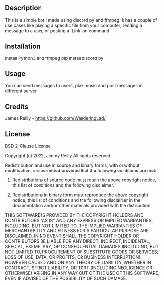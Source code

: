 ## Description
This is a simple bot I made using discord py and ffmpeg. It has a couple of use cases like playing a specific file from your computer, sending a message to a user, or posting a  'Link' on command.
  
## Installation
Install Python3 and ffmpeg
pip install discord py

## Usage
You can send messages to users, play music and post messages in different server
  
## Credits
James Reilly - https://github.com/WanderingLad/
  
## License
BSD 2-Clause License

Copyright (c) 2022, Jimmy Reilly
All rights reserved.

Redistribution and use in source and binary forms, with or without
modification, are permitted provided that the following conditions are met:

1. Redistributions of source code must retain the above copyright notice, this
   list of conditions and the following disclaimer.

2. Redistributions in binary form must reproduce the above copyright notice,
   this list of conditions and the following disclaimer in the documentation
   and/or other materials provided with the distribution.

THIS SOFTWARE IS PROVIDED BY THE COPYRIGHT HOLDERS AND CONTRIBUTORS "AS IS"
AND ANY EXPRESS OR IMPLIED WARRANTIES, INCLUDING, BUT NOT LIMITED TO, THE
IMPLIED WARRANTIES OF MERCHANTABILITY AND FITNESS FOR A PARTICULAR PURPOSE ARE
DISCLAIMED. IN NO EVENT SHALL THE COPYRIGHT HOLDER OR CONTRIBUTORS BE LIABLE
FOR ANY DIRECT, INDIRECT, INCIDENTAL, SPECIAL, EXEMPLARY, OR CONSEQUENTIAL
DAMAGES (INCLUDING, BUT NOT LIMITED TO, PROCUREMENT OF SUBSTITUTE GOODS OR
SERVICES; LOSS OF USE, DATA, OR PROFITS; OR BUSINESS INTERRUPTION) HOWEVER
CAUSED AND ON ANY THEORY OF LIABILITY, WHETHER IN CONTRACT, STRICT LIABILITY,
OR TORT (INCLUDING NEGLIGENCE OR OTHERWISE) ARISING IN ANY WAY OUT OF THE USE
OF THIS SOFTWARE, EVEN IF ADVISED OF THE POSSIBILITY OF SUCH DAMAGE.
